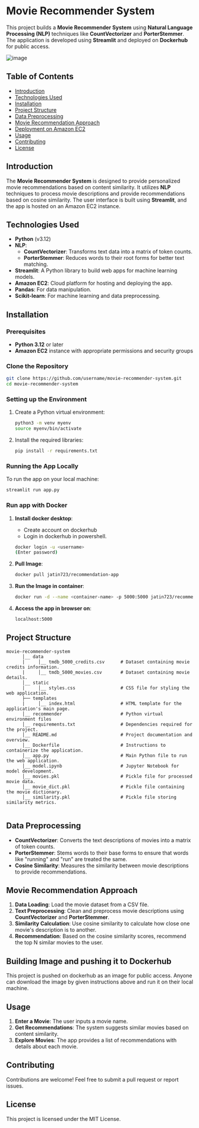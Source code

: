 
# Movie Recommender System

This project builds a **Movie Recommender System** using **Natural Language Processing (NLP)** techniques like **CountVectorizer** and **PorterStemmer**. The application is developed using **Streamlit** and deployed on **Dockerhub** for public access.


![image](https://github.com/user-attachments/assets/92327917-f6d1-4efd-96cf-c8eb6bab433e)




## Table of Contents

- [Introduction](#introduction)
- [Technologies Used](#technologies-used)
- [Installation](#installation)
- [Project Structure](#project-structure)
- [Data Preprocessing](#data-preprocessing)
- [Movie Recommendation Approach](#movie-recommendation-approach)
- [Deployment on Amazon EC2](#deployment-on-amazon-ec2)
- [Usage](#usage)
- [Contributing](#contributing)
- [License](#license)

## Introduction

The **Movie Recommender System** is designed to provide personalized movie recommendations based on content similarity. It utilizes **NLP** techniques to process movie descriptions and provide recommendations based on cosine similarity. The user interface is built using **Streamlit**, and the app is hosted on an Amazon EC2 instance.

## Technologies Used

- **Python** (v3.12)
- **NLP**: 
  - **CountVectorizer**: Transforms text data into a matrix of token counts.
  - **PorterStemmer**: Reduces words to their root forms for better text matching.
- **Streamlit**: A Python library to build web apps for machine learning models.
- **Amazon EC2**: Cloud platform for hosting and deploying the app.
- **Pandas**: For data manipulation.
- **Scikit-learn**: For machine learning and data preprocessing.

## Installation

### Prerequisites

- **Python 3.12** or later
- **Amazon EC2** instance with appropriate permissions and security groups

### Clone the Repository

```bash
git clone https://github.com/username/movie-recommender-system.git
cd movie-recommender-system
```

### Setting up the Environment

1. Create a Python virtual environment:
   ```bash
   python3 -m venv myenv
   source myenv/bin/activate
   ```

2. Install the required libraries:
   ```bash
   pip install -r requirements.txt
   ```

### Running the App Locally

To run the app on your local machine:

```bash
streamlit run app.py
```

### Run app with Docker 

1. **Install docker desktop**:
   - Create account on dockerhub
   - Login in dockerhub in powershell.
   ```bash 
   docker login -u <username>
   (Enter password)
   ```


2. **Pull Image**:
   ```bash
   docker pull jatin723/recommendation-app
   ```

3. **Run the Image in container**:
   ```bash
   docker run -d --name <container-name> -p 5000:5000 jatin723/recommendation-app
   ```

4. **Access the app in browser on**:
   ```bash
   localhost:5000
   ```


## Project Structure

```
movie-recommender-system  
      │__ data  
      |     │__ tmdb_5000_credits.csv      # Dataset containing movie credits information.  
      |     │__ tmdb_5000_movies.csv       # Dataset containing movie details.  
      │__ static  
      |     │__ styles.css                 # CSS file for styling the web application.  
      ├── templates  
      |     │__ index.html                 # HTML template for the application's main page.  
      │__ recommender                      # Python virtual environment files
      │__ requirements.txt                 # Dependencies required for the project.  
      │__ README.md                        # Project documentation and overview.  
      │__ Dockerfile                       # Instructions to containerize the application.  
      │__ app.py                           # Main Python file to run the web application.  
      │__ model.ipynb                      # Jupyter Notebook for model development.  
      │__ movies.pkl                       # Pickle file for processed movie data.  
      │__ movie_dict.pkl                   # Pickle file containing the movie dictionary.  
      │__ similarity.pkl                   # Pickle file storing similarity metrics.  
      

```

## Data Preprocessing

- **CountVectorizer**: Converts the text descriptions of movies into a matrix of token counts.
- **PorterStemmer**: Stems words to their base forms to ensure that words like "running" and "run" are treated the same.
- **Cosine Similarity**: Measures the similarity between movie descriptions to provide recommendations.

## Movie Recommendation Approach

1. **Data Loading**: Load the movie dataset from a CSV file.
2. **Text Preprocessing**: Clean and preprocess movie descriptions using **CountVectorizer** and **PorterStemmer**.
3. **Similarity Calculation**: Use cosine similarity to calculate how close one movie's description is to another.
4. **Recommendation**: Based on the cosine similarity scores, recommend the top N similar movies to the user.

## Building Image and pushing it to Dockerhub

This project is pushed on dockerhub as an image for public access. Anyone can download the image by given instructions above and run it on their local machine.

## Usage

1. **Enter a Movie**: The user inputs a movie name.
2. **Get Recommendations**: The system suggests similar movies based on content similarity.
3. **Explore Movies**: The app provides a list of recommendations with details about each movie.

## Contributing

Contributions are welcome! Feel free to submit a pull request or report issues.

## License

This project is licensed under the MIT License.
